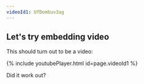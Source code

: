 ```yaml
---
videoId1: UfDombuv3ag
---
```

## Let's try embedding video

This should turn out to be a video:

{% include youtubePlayer.html id=page.videoId1 %}

Did it work out?